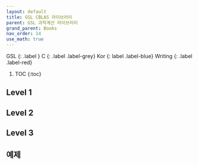 ```yaml
---
layout: default
title: GSL CBLAS 라이브러리
parent: GSL 과학계산 라이브러리
grand_parent: Books
nav_order: 14
use_math: true
---
```


GSL
{: .label }
C
{: .label .label-grey}
Kor
{: label .label-blue}
Writing
{: .label .label-red}

1. TOC
{:toc}



## Level 1

## Level 2

## Level 3

## 예제